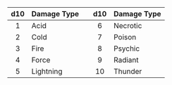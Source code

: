 | d10 | Damage Type | | d10 | Damage Type |
|:---:|:------------|---|:---:|:------------|
|  1  | Acid        | |  6  | Necrotic    |
|  2  | Cold        | |  7  | Poison      |
|  3  | Fire        | |  8  | Psychic     |
|  4  | Force       | |  9  | Radiant     |
|  5  | Lightning   | |  10 | Thunder     |